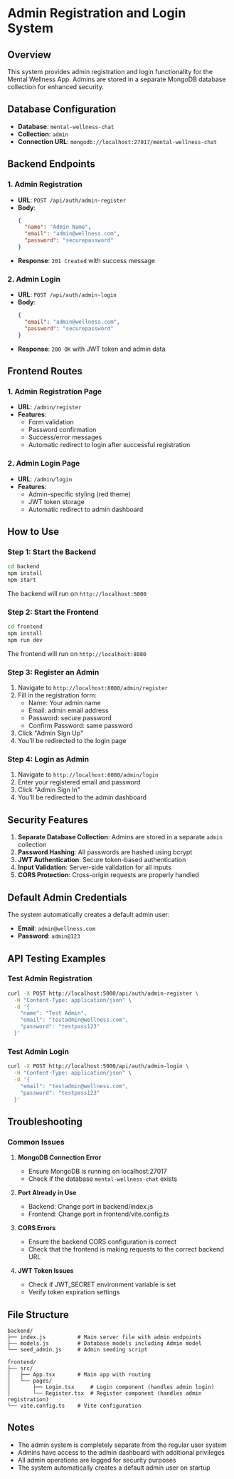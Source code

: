 # Admin Registration and Login System

## Overview
This system provides admin registration and login functionality for the Mental Wellness App. Admins are stored in a separate MongoDB database collection for enhanced security.

## Database Configuration
- **Database**: `mental-wellness-chat`
- **Collection**: `admin`
- **Connection URL**: `mongodb://localhost:27017/mental-wellness-chat`

## Backend Endpoints

### 1. Admin Registration
- **URL**: `POST /api/auth/admin-register`
- **Body**:
  ```json
  {
    "name": "Admin Name",
    "email": "admin@wellness.com",
    "password": "securepassword"
  }
  ```
- **Response**: `201 Created` with success message

### 2. Admin Login
- **URL**: `POST /api/auth/admin-login`
- **Body**:
  ```json
  {
    "email": "admin@wellness.com",
    "password": "securepassword"
  }
  ```
- **Response**: `200 OK` with JWT token and admin data

## Frontend Routes

### 1. Admin Registration Page
- **URL**: `/admin/register`
- **Features**:
  - Form validation
  - Password confirmation
  - Success/error messages
  - Automatic redirect to login after successful registration

### 2. Admin Login Page
- **URL**: `/admin/login`
- **Features**:
  - Admin-specific styling (red theme)
  - JWT token storage
  - Automatic redirect to admin dashboard

## How to Use

### Step 1: Start the Backend
```bash
cd backend
npm install
npm start
```
The backend will run on `http://localhost:5000`

### Step 2: Start the Frontend
```bash
cd frontend
npm install
npm run dev
```
The frontend will run on `http://localhost:8080`

### Step 3: Register an Admin
1. Navigate to `http://localhost:8080/admin/register`
2. Fill in the registration form:
   - Name: Your admin name
   - Email: admin email address
   - Password: secure password
   - Confirm Password: same password
3. Click "Admin Sign Up"
4. You'll be redirected to the login page

### Step 4: Login as Admin
1. Navigate to `http://localhost:8080/admin/login`
2. Enter your registered email and password
3. Click "Admin Sign In"
4. You'll be redirected to the admin dashboard

## Security Features

1. **Separate Database Collection**: Admins are stored in a separate `admin` collection
2. **Password Hashing**: All passwords are hashed using bcrypt
3. **JWT Authentication**: Secure token-based authentication
4. **Input Validation**: Server-side validation for all inputs
5. **CORS Protection**: Cross-origin requests are properly handled

## Default Admin Credentials
The system automatically creates a default admin user:
- **Email**: `admin@wellness.com`
- **Password**: `admin@123`

## API Testing Examples

### Test Admin Registration
```bash
curl -X POST http://localhost:5000/api/auth/admin-register \
  -H "Content-Type: application/json" \
  -d '{
    "name": "Test Admin",
    "email": "testadmin@wellness.com",
    "password": "testpass123"
  }'
```

### Test Admin Login
```bash
curl -X POST http://localhost:5000/api/auth/admin-login \
  -H "Content-Type: application/json" \
  -d '{
    "email": "testadmin@wellness.com",
    "password": "testpass123"
  }'
```

## Troubleshooting

### Common Issues

1. **MongoDB Connection Error**
   - Ensure MongoDB is running on localhost:27017
   - Check if the database `mental-wellness-chat` exists

2. **Port Already in Use**
   - Backend: Change port in backend/index.js
   - Frontend: Change port in frontend/vite.config.ts

3. **CORS Errors**
   - Ensure the backend CORS configuration is correct
   - Check that the frontend is making requests to the correct backend URL

4. **JWT Token Issues**
   - Check if JWT_SECRET environment variable is set
   - Verify token expiration settings

## File Structure

```
backend/
├── index.js          # Main server file with admin endpoints
├── models.js         # Database models including Admin model
└── seed_admin.js     # Admin seeding script

frontend/
├── src/
│   ├── App.tsx       # Main app with routing
│   └── pages/
│       ├── Login.tsx     # Login component (handles admin login)
│       └── Register.tsx  # Register component (handles admin registration)
└── vite.config.ts    # Vite configuration
```

## Notes
- The admin system is completely separate from the regular user system
- Admins have access to the admin dashboard with additional privileges
- All admin operations are logged for security purposes
- The system automatically creates a default admin user on startup 